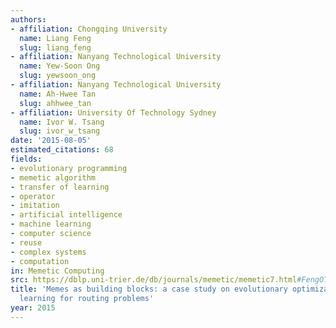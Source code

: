 ```yaml
---
authors:
- affiliation: Chongqing University
  name: Liang Feng
  slug: liang_feng
- affiliation: Nanyang Technological University
  name: Yew-Soon Ong
  slug: yewsoon_ong
- affiliation: Nanyang Technological University
  name: Ah-Hwee Tan
  slug: ahhwee_tan
- affiliation: University Of Technology Sydney
  name: Ivor W. Tsang
  slug: ivor_w_tsang
date: '2015-08-05'
estimated_citations: 68
fields:
- evolutionary programming
- memetic algorithm
- transfer of learning
- operator
- imitation
- artificial intelligence
- machine learning
- computer science
- reuse
- complex systems
- computation
in: Memetic Computing
src: https://dblp.uni-trier.de/db/journals/memetic/memetic7.html#FengOTT15
title: 'Memes as building blocks: a case study on evolutionary optimization + transfer
  learning for routing problems'
year: 2015
---
```

